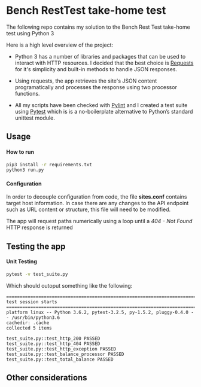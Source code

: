# Bench RestTest take-home test 

The following repo contains my solution to the Bench Rest Test take-home test using Python 3

Here is a high level overview of the project: 
  - Python 3 has a number of libraries and packages that can be used to interact with HTTP resources. I decided that the best choice is [Requests](http://docs.python-requests.org/en/master/user/quickstart/) for it's simplicity and built-in methods to handle JSON responses. 

  - Using requests, the app retrieves the site's JSON content programatically and processes the response using two processor functions. 

  - All my scripts have been checked with [Pylint](https://www.pylint.org/) and I created a test suite using [Pytest](https://docs.pytest.org/en/latest/) which is is a no-boilerplate alternative to Python’s standard unittest module.

## Usage
#### How to run
```bash
pip3 install -r requirements.txt
python3 run.py
```
#### Configuration 
In order to decouple configuration from code, the file **sites.conf** contains target host information. In case there are any changes to the API endpoint such as URL content or structure, this file will need to be modified.

The app will request paths numerically using a loop until a *404 - Not Found* HTTP response is returned

## Testing the app
#### Unit Testing
```bash
pytest -v test_suite.py
```
Which should outoput something like the following:
```
============================================================================== test session starts ===============================================================================
platform linux -- Python 3.6.2, pytest-3.2.5, py-1.5.2, pluggy-0.4.0 -- /usr/bin/python3.6
cachedir: .cache
collected 5 items

test_suite.py::test_http_200 PASSED
test_suite.py::test_http_404 PASSED
test_suite.py::test_http_exception PASSED
test_suite.py::test_balance_processor PASSED
test_suite.py::test_total_balance PASSED
```

## Other considerations

